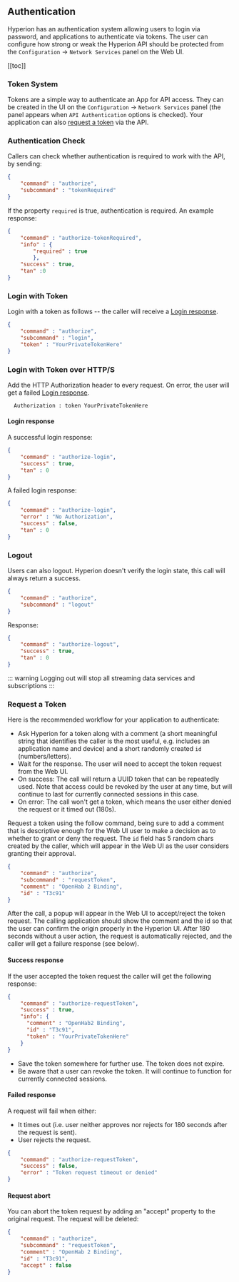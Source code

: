 ## Authentication
Hyperion has an authentication system allowing users to login via password, and
applications to authenticate via tokens. The user can configure how strong or weak the Hyperion API
should be protected from the `Configuration` -> `Network Services` panel on the Web UI.

[[toc]]

### Token System
Tokens are a simple way to authenticate an App for API access. They can be created in
the UI on the `Configuration` -> `Network Services` panel (the panel appears when `API
Authentication` options is checked). Your application can also [request a
token](#request-a-token) via the API.

### Authentication Check

Callers can check whether authentication is required to work with the API, by sending:
```json
{
    "command" : "authorize",
    "subcommand" : "tokenRequired"
}
```
If the property `required` is true, authentication is required. An example response:
```json
{
    "command" : "authorize-tokenRequired",
    "info" : {
        "required" : true
        },
    "success" : true,
    "tan" :0
}
```

### Login with Token
Login with a token as follows -- the caller will receive a [Login response](#login-response).
```json
{
    "command" : "authorize",
    "subcommand" : "login",
    "token" : "YourPrivateTokenHere"
}
```

### Login with Token over HTTP/S
Add the HTTP Authorization header to every request. On error, the user will get a failed [Login response](#login-response).
```http
  Authorization : token YourPrivateTokenHere
```

#### Login response
A successful login response:
```json
{
    "command" : "authorize-login",
    "success" : true,
    "tan" : 0
}
```

A failed login response:
```json
{
    "command" : "authorize-login",
    "error" : "No Authorization",
    "success" : false,
    "tan" : 0
}
```

### Logout
Users can also logout. Hyperion doesn't verify the login state, this call will always
return a success.

```json
{
    "command" : "authorize",
    "subcommand" : "logout"
}
```

Response:
```json
{
    "command" : "authorize-logout",
    "success" : true,
    "tan" : 0
}
```
::: warning
Logging out will stop all streaming data services and subscriptions
:::

### Request a Token

Here is the recommended workflow for your application to authenticate:
   * Ask Hyperion for a token along with a comment (a short meaningful string that
     identifies the caller is the most useful, e.g. includes an application name and
     device) and a short randomly created `id` (numbers/letters).
   * Wait for the response. The user will need to accept the token request from the Web UI.
   * On success: The call will return a UUID token that can be repeatedly used. Note that
  access could be revoked by the user at any time, but will continue to last for
  currently connected sessions in this case.
   * On error: The call won't get a token, which means the user either denied the request or it timed out (180s).

Request a token using the follow command, being sure to add a comment that is
descriptive enough for the Web UI user to make a decision as to whether to grant or deny
the request. The `id` field has 5 random chars created by the caller, which will appear
in the Web UI as the user considers granting their approval.
```json
{
    "command" : "authorize",
    "subcommand" : "requestToken",
    "comment" : "OpenHab 2 Binding",
    "id" : "T3c91"
}
```

After the call, a popup will appear in the Web UI to accept/reject the token request.
The calling application should show the comment and the id so that the user can confirm
the origin properly in the Hyperion UI. After 180 seconds without a user action, the
request is automatically rejected, and the caller will get a failure response (see below).

#### Success response
If the user accepted the token request the caller will get the following response:
```json
{
    "command" : "authorize-requestToken",
    "success" : true,
    "info": {
      "comment" : "OpenHab2 Binding",
      "id" : "T3c91",
      "token" : "YourPrivateTokenHere"
    }
}
```
  * Save the token somewhere for further use. The token does not expire.
  * Be aware that a user can revoke the token. It will continue to function for currently connected sessions.

#### Failed response
A request will fail when either:
   * It times out (i.e. user neither approves nor rejects for 180 seconds after the request
     is sent).
   * User rejects the request.
```json
{
    "command" : "authorize-requestToken",
    "success" : false,
    "error" : "Token request timeout or denied"
}
```

#### Request abort
You can abort the token request by adding an "accept" property to the original request.
The request will be deleted:
```json
{
    "command" : "authorize",
    "subcommand" : "requestToken",
    "comment" : "OpenHab 2 Binding",
    "id" : "T3c91",
    "accept" : false
}
```
